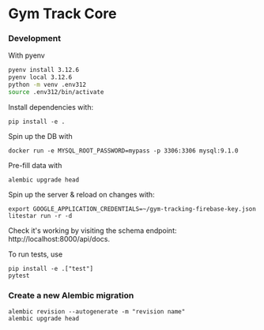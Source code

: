 # Gym Track Core

### Development

With pyenv

```bash
pyenv install 3.12.6
pyenv local 3.12.6
python -m venv .env312
source .env312/bin/activate
```

Install dependencies with:
```
pip install -e .
```

Spin up the DB with
```
docker run -e MYSQL_ROOT_PASSWORD=mypass -p 3306:3306 mysql:9.1.0
```

Pre-fill data with
```
alembic upgrade head
```


Spin up the server & reload on changes with:
```
export GOOGLE_APPLICATION_CREDENTIALS=~/gym-tracking-firebase-key.json
litestar run -r -d
```

Check it's working by visiting the schema endpoint: http://localhost:8000/api/docs.

To run tests, use
```
pip install -e .["test"]
pytest
```

### Create a new Alembic migration

```
alembic revision --autogenerate -m "revision name"
alembic upgrade head
```
